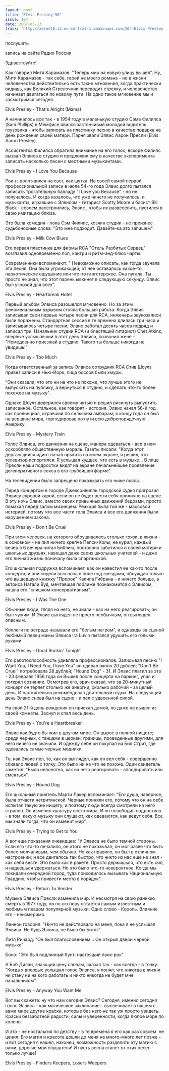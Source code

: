 ```yaml
---
layout: post
title: "Elvis Presley'56"
issue: 104
date: 2007-05-13
track: "http://aerost8.s3.eu-central-1.amazonaws.com/104-Elvis Presley'56.mp3"
---
```


послушать

запись на сайте Радио России

Здравствуйте!

Как говорил Митя Карамазов: "Теперь мир на новую улицу вышел". Ну, Митя Карамазов - так себе, герой не моего романа - но в жизни человечества действительно есть такие мгновения, когда практически видишь, как Великий Стрелочник переводит стрелку, и человечество начинает двигаться по новому пути. На одно такое мгновение мы и засмотримся сегодня.

Elvis Presley - That's Alright (Mama)

А начиналось все так - в 1954 году в маленькую студию Сэма Филипса (Sam Phillips) в Мемфисе явился застенчивый молодой водитель грузовика - чтобы записать на пластинку песню в качестве подарка на день рождения своей матери. Парня звали Элвис Аарон Пресли (Elvis Aaron Presley).

Ассистентка Филипса обратила внимание на его голос; вскоре Филипс вызвал Элвиса в студию и предложил ему в качестве эксперимента записать несколько песен с местными музыкантами.

Elvis Presley - I Love You Because

Рок-н-ролл явился на свет, как шутка. На своей самой первой профессиональной записи в июле 54-го года Элвис долго пытался записать трогательную балладу "I Love you Because" - но не получалось. И когда казалось, что уже ничего не получилось, и музыканты, игравшие с Элвисом - гитарист Scotty Moore и басист Bill Black - совсем расстроились, Элвис , чтобы их развеселить, пустился в свою имитацию блюза.

Это была комедия - пока Сэм Филипс, хозяин студии - не произнес судьбоносные слова: "Это мне подходит. Давайте-ка это запишем".

Elvis Presley - Milk Cow Blues

Его первая пластинка для фирмы RCA "Отель Разбитых Сердец" возглавил одновременно поп, кантри и ритм-энд-блюз чарты.

Современники вспоминают: " Невозможно описать, как тогда звучала эта песня. Она была угрожающей; от нее оставалось какое-то наркотическое ощущение или что-то гангстерское. Она пугала. Ты просто не знал, что этот парень ывкинет в следующую секунду. Элвис был угрозой для всех".

Elvis Presley - Heartbreak Hotel

Первый альбом Элвиса разошелся мгновенно. Но за этим феноменальным взрывом стояла большая работа. Когда Элвис записывал свои первые четыре песни для RCA, инженеры звукозаписи были поражены. Стандартная сессия в те времена длилась три часа и записывалось четыре песни; Элвис работал десять часов подряд и записал три. Начальник студии RCA (и блестящий гитарист) Chet Atkins, впервые услышавший в этот день Элвиса, позвонил жене - "Немедленно приезжай в студию. Такого ты больше никогда не увидишь!".

Elvis Presley - Too Much

Когда ответственный за запись Элвиса сотрудник RCA Стив Шоулз привез записи в Нью-Йорк, лица боссов были хмуры.

"Они сказали, что это ни на что не похоже; что лучше этого не выпускать на публику, а вернуться в студию, и сделать что-то более похожее на музыку".

Однако Шоулз доверился своему чутью и решил рискнуть выпустить записанное. Остальное, как говорят - история. Элвис начал 56-й год как провинциал, игравший по сельским амбарам; к концу года он был на вершине мира, торпедировав по пути всю добропорядочную Америку.

Elvis Presley - Mystery Train

Голос Элвиса, его движения на сцене, манера одеваться - все в нем оскорбляло общественную мораль. Газеты писали: "Когда этот дергающийся идиот начал прыгать на моем экране, я решил, что телевизор испортился. Я услышал худшее, что есть в музыке... В лице Пресли наши подростки видят на экране печальнейшее проявление дегенеративного секса в его грубейшей форме".

На телевидении было запрещено показывать его ниже пояса.

Перед концертом в городе Джексонвилль городской судья пригрозил Элвису суровой карой, если он не будет вести себя прилично на сцене. В эту ночь Элвис, вместо своих привычных движений бедрами, просто помахал перед залом мизинцем. Реакция была той же - массовой истерией, потому что все части тела Элвиса и все его движения были нарушением закона.

Elvis Presley - Don't Be Cruel

При этом человек, на которого обрушивалось столько грязи, в жизни - в основном - не пил ничего крепче Пепси-Колы, не курил, каждый вечер в 6 вечера читал Библию, постоянно заботился о своей матери и школьных друзьях, навещал даже своих школьных учителей - и даже его личная жизнь поначалу была спартанской.

Его школьная подружка вспоминает, как он навестил ее как-то после концерта, и они сидели всю ночь в поле под звездами, обсуждая только что вышедшую книжку "Пророк" Калила Гибрана - и ничего больше, а актриса Натали Вуд, мечтавшая поближе познакомится с Элвисом, нашла его "слишком консервативным".

Elvis Presley - I Was The One

Обычные люди, глядя на него, не знали - как на него реагировать; он был чужим. И Элвис выглядел не просто необычным, он выглядел опасным.

Коллеги по эстраде называли его "белым негром", и однажды за сценой любимый певец мамы Элвиса Ira Luvin пытался удушить его голыми руками.

Elvis Presley - Good Rockin' Tonight

Его работоспособность удивляла профессионалов. Записывая песню "I Want You, I Need You, I love You" он сделал около 20 дублей; "Don't Be Cruel" потребовала 28 дублей; "Hound Dog" - 31. И Элвис платил за это - 23 февраля 1956 года он Вышел после концерта на паркинг, упал и потерял сознание. Осмотрев его, врач сказал, что за 20-минутный концерт он теряет столько же энергии, сколько рабочий - за целый день. И настоятельно рекомендовал длительный отдых. На следующий день Элвис снова был на сцене - и пел с удвоенной силой.

На свой 21-й день рождения он приехал домой, но даже не вышел из своей комнаты. Заснул и спал весь день.

Elvis Presley - You're a Heartbreaker

Элвис как будто бы жил в другом мире. Он вырос в полной нищете; среди черных, с танцами в церкви; границы, проведенные другими, для него ничего не значили. И одежду себе он покупал на Бил Стрит, где одевались самые черные модники.

То, как Элвис пел, то, как он выглядел, как он вел себя - совершенно сбивало людей с толку. Это было ни на что не похоже. Один свидетель заметил: "Было непонятно, как на него реагировать - аплодировать или смеяться".

Elvis Presley - Hound Dog

Его школьный приятель Марти Лакер вспоминает: "Его душа, наверное, была отчасти негритянской. Черные приняли его, потому что он на себе испытал такую же нищету, и поэтому люди всегда смотрели на него странно. Он изменил культуру всего мира. И он освободил подростков - в том, какую музыку они слушают, как одеваются, как ведут себя. Все мы знали тогда, что он изменит мир".

Elvis Presley - Trying to Get to You

А вот еще показания очевидцев: "У Элвиса не было темной стороны. Если его что-то печалило, он этого не показывал; он мог разве что быть более молчаливым, чем обычно. Но как правило, он был в отличном настроении; и все двигалось так быстро, что никто из нас еще не знал - как себя вести. Это было как в ракете. Просто держишься, что есть сил, и надеешься удержаться. Но это было что-то невероятное. Когда мы покидали очередной город, туда приходилось вызывать Национальную Гвардию, чтобы привести место в порядок".

Elvis Presley - Return To Sender

Музыка Элвиса Пресли изменила мир. И несмотря на свою раннюю смерть в 1977 году, он по сю пору остается самым известным и любимым певцом популярной музыки. Одно слово - Король. Влияние его - неизмеримо.

Леннон говорил: "Ничто не действовало на меня, пока я не услышал Элвиса. Не будь Элвиса, не было бы Битлз".

Литл Ричард: "Он был благословением... Он открыл двери черной музыке"

Боно: "Это был подлинный бунт: настоящий панк-рок"

А Боб Дилан, знающий цену словам, сказал так - как всегда - в точку: "Когда я впервые услышал голос Элвиса, я понял, что никогда в жизни ни стану ни на кого работать и никто никогда не будет мне начальником".

Elvis Presley - Anyway You Want Me

Вот вы скажете: ну что нам сегодня Элвис? Сегодня, именно сегодня голос Элвиса - как магическое заклинание - высвечивает в нашем с вами мире другие краски, которые без него не так уж просто увидеть. Краски беззаботной радости, силы и уверенности, когда любое море по колено.

И это - не ностальгия по детству - в те времена я его как раз совсем  не ценил. Его магия и красота дошли до меня на много-много лет позже - и вот сегодня я нашел, наконец, возможность разделить эту магию с вами, дорогие мои слушатели! И пусть весна станет от этих песен только лучше!

Elvis Presley - Finders Keepers, Losers Weepers
